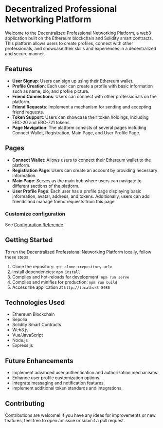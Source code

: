 # Decentralized Professional Networking Platform

Welcome to the Decentralized Professional Networking Platform, a web3 application built on the Ethereum blockchain and Solidity smart contracts. This platform allows users to create profiles, connect with other professionals, and showcase their skills and experiences in a decentralized and secure manner.

## Features

- **User Signup**: Users can sign up using their Ethereum wallet.
- **Profile Creation**: Each user can create a profile with basic information such as name, bio, and profile picture.
- **Friend Connections**: Users can connect with other professionals on the platform.
- **Friend Requests**: Implement a mechanism for sending and accepting friend requests.
- **Token Support**: Users can showcase their token holdings, including ERC-20 and ERC-721 tokens.
- **Page Navigation**: The platform consists of several pages including Connect Wallet, Registration, Main Page, and User Profile Page.

## Pages

- **Connect Wallet**: Allows users to connect their Ethereum wallet to the platform.
- **Registration Page**: Users can create an account by providing necessary information.
- **Main Page**: Serves as the main hub where users can navigate to different sections of the platform.
- **User Profile Page**: Each user has a profile page displaying basic information, avatar, address, and tokens. Additionally, users can add friends and manage friend requests from this page.

### Customize configuration
See [Configuration Reference](https://cli.vuejs.org/config/).

## Getting Started

To run the Decentralized Professional Networking Platform locally, follow these steps:

1. Clone the repository: `git clone <repository-url>`
2. Install dependencies: `npm install`
3. Compiles and hot-reloads for development: `npm run serve`
4. Compiles and minifies for production: `npm run build`
5. Access the application at `http://localhost:8080`

## Technologies Used

- Ethereum Blockchain
- Sepolia
- Solidity Smart Contracts
- Web3.js
- Vue/JavaScript
- Node.js
- Express.js

## Future Enhancements

- Implement advanced user authentication and authorization mechanisms.
- Enhance user profile customization options.
- Integrate messaging and notification features.
- Implement additional token standards and integrations.

## Contributing

Contributions are welcome! If you have any ideas for improvements or new features, feel free to open an issue or submit a pull request.
